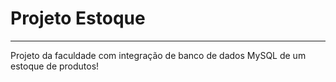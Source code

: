 # Projeto Estoque
---

Projeto da faculdade com integração de banco de dados MySQL de um estoque de produtos!
